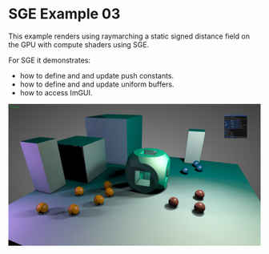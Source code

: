 # SGE Example 03

This example renders using raymarching a static signed distance field on the GPU with compute shaders using SGE.

For SGE it demonstrates:
* how to define and and update push constants.
* how to define and and update uniform buffers.
* how to access ImGUI.

![Screenshot](/docs/ex03.jpg)


